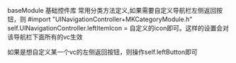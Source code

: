baseModule 基础控件库
常用分类方法定义,如果需要自定义导航栏左侧返回按钮，则
#import "UINavigationController+MKCategoryModule.h"
self.UINavigationController.leftItemIcon = 自定义的icon即可。这样的设置会对该导航栏下面所有的vc生效


如果是想自定义某一个vc的左侧返回按钮，则操作self.leftButton即可


